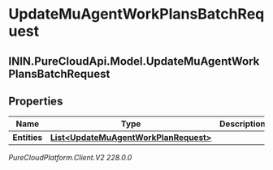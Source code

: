 # UpdateMuAgentWorkPlansBatchRequest

## ININ.PureCloudApi.Model.UpdateMuAgentWorkPlansBatchRequest

## Properties

|Name | Type | Description | Notes|
|------------ | ------------- | ------------- | -------------|
| **Entities** | [**List&lt;UpdateMuAgentWorkPlanRequest&gt;**](UpdateMuAgentWorkPlanRequest) |  | [optional] |



_PureCloudPlatform.Client.V2 228.0.0_
